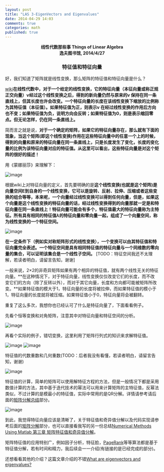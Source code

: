 ```yaml
---
layout: post
title: "LAS 3-EigenVectors and Eigenvalues"
date: 2014-04-29 14:03
comments: true
categories: math
published: true
---
```


**<center>线性代数那些事 Things of Linear Algebra</center>**
**<center>逸夫图书馆, 2014/4/27</center>**

### <center>特征值和特征向量</center>

好，我们知道了矩阵就是线性变换，那么矩阵的特征值和特征向量是什么？

[wiki](http://zh.wikipedia.org/wiki/%E7%89%B9%E5%BE%81%E5%90%91%E9%87%8F)**在线性代数中，对于一个给定的线性变换，它的特征向量（本征向量或称正规正交向量）v经过这个线性变换之后，得到的新向量仍然与原来的v 保持在同一条直线上，但其长度也许会改变。一个特征向量的长度在该线性变换下缩放的比例称为其特征值（本征值）。如果特征值为正，则表示v 在经过线性变换的作用后方向也不变；如果特征值为负，说明方向会反转；如果特征值为0，则是表示缩回零点。但无论怎样，仍在同一条直线上。**

简而言之就是说，**对于一个确定的矩阵，如果它的特征向量存在，那么就有下面的现象，当这个矩阵(即这个线性变换)作用在这些特征向量中的任意一个上的时候，得到的向量和原来的特征向量在同一条直线上，只是长度发生了变化，长度的变化量的比例为该特征向量对应的特征值。从这里可以看出，这些特征向量是对这个矩阵的很好的描述！**

用《蒙娜丽莎》来理解下：

![image](http://hujiaweibujidao.github.io/images/math/monalisa.png)

根据wiki上对特征向量的定义，首先要明确的是**这个线性变换(也就是这个矩阵)是向量空间E到自身的一个线性变换，它可以是旋转、反射、拉伸、压缩或者这些变换的组合等等，本来呢，一个向量经过线性变换可以得到任何向量，但是，如果这个向量是这个线性变换的特征向量的话，经过线性变换得到的向量那就一定是和特征向量在同一条直线上！特征向量可能会有多个，特征值最大的特征向量称为主特征。所有具有相同的特征值$\lambda$的特征向量和零向量一起，组成了一个向量空间，称为线性变换的一个特征空间。** 

![image](http://hujiaweibujidao.github.io/images/math/eigenvectors.png)

**在一定条件下（例如实对称矩阵形式的线性变换），一个变换可以由其特征值和特征向量完全表述。一个特征空间是具有相同特征值的特征向量与一个同维数的零向量的集合，可以证明该集合是一个线性子空间。** [TODO：特征空间我还不太理解，若读者明白，请留言告知，谢谢]

一般来说，2×2的非奇异矩阵如果有两个相异的特征值，就有两个线性无关的特征向量。**在这种情况下，对于特征向量，线性变换仅仅改变它们的长度，而不改变它们的方向（除了反转以外），而对于其它向量，长度和方向都可能被矩阵所改变。**如果特征值的模大于1，特征向量的长度将被拉伸，而如果特征值的模小于1，特征向量的长度就将被压缩。如果特征值小于0，特征向量将会被翻转。

重复了这么多次，我想你也已经认可了什么是特征向量了，下面看看例子。

先看个恒等变换和对角矩阵，注意其中对特征向量和特征空间的分析。

![image](http://hujiaweibujidao.github.io/images/math/eigenvectors1.png)

再看个实际的例子，错切变换，这里利用了矩阵行列式的知识来求解特征值。

![image](http://hujiaweibujidao.github.io/images/math/eigenvectors2.png)
![image](http://hujiaweibujidao.github.io/images/math/eigenvectors3.png)

特征值的代数重数和几何重数(TODO：后者我没有看懂，若读者明白，请留言告知，谢谢)

![image](http://hujiaweibujidao.github.io/images/math/eigenvectors4.png)

特征值的计算，简单的矩阵可以使用解特征方程的方法，但是一般情况下都是采用数值计算的方法，其中基于迭代技术的幂法可以用来计算矩阵的主特征值，反幂法类似，不过计算的是模最小的特征值，实际中常用的是QR分解。详情请参考请后面的[矩阵分解总结](http://hujiaweibujidao.github.io/blog/2014/04/29/linearalgebra-summary-6/)部分。

![image](http://hujiaweibujidao.github.io/images/math/eigenvectors5.png)

到此，我觉得特征向量应该是清晰了，关于特征值和奇异值分解以及代码实现请参考后面的[矩阵分解](http://hujiaweibujidao.github.io/blog/2014/04/29/linearalgebra-summary-6/)部分，也可以直接看我写的另一份总结[Numerical Methods Using Matlab 第三章 矩阵特征值和奇异值分解](http://hujiaweibujidao.github.io/blog/2014/04/23/numerical-methods-using-matlab/)。

矩阵特征值的应用特别广，例如因子分析，特征脸，[PageRank](http://hujiaweibujidao.github.io/blog/2014/05/12/algorithms-pagerank/)等等算法都是基于特征值分解，若有时间和精力，我后续会一一介绍(有链接的是已经完成的部分)。

还想看看其他的介绍？这篇文章介绍的不错[What are eigenvectors and eigenvalues?](http://www.visiondummy.com/2014/03/eigenvalues-eigenvectors/)

